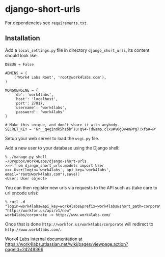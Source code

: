 # django-short-urls

For dependencies see `requirements.txt`.

## Installation

Add a `local_settings.py` file in directory `django_short_urls`, its content
should look like:

    DEBUG = False

    ADMINS = (
        ('Work4 Labs Root', 'root@work4labs.com'),
    )

    MONGOENGINE = {
        'db': 'work4labs',
        'host': 'localhost',
        'port': 27017,
        'username': 'work4labs',
        'password': 'work4labs'
    }

    # Make this unique, and don't share it with anybody.
    SECRET_KEY = '6r__q4gindk5hzbb^)u!q%4-!d&amp;clxu#%0g3v4m@rg7!xf$#=@'

Setup your web server to load the `wsgi.py` file.

Add a new user to your database using the Django shell:

    % ./manage.py shell                                                                                         ~/Dropbox/Work4Labs/django-short-urls
    >>> from django_short_urls.models import User
    >>> User(login='work4labs', api_key='work4labs', email="root@work4labs.com").save()
    <User: User object>

You can then register new urls via requests to the API such as (take care to
url encode urls):

    % curl -d "login=work4labs&api_key=work4labs&prefix=work4labs&short_path=corporate&long_url=http://www.work4labs.com/" "http://workfor.us/api/v1/new"
    work4labs/corporate -> http://www.work4labs.com/

Once that is done `http://workfor.us/work4labs/corporate` will redirect to
`http://www.work4labs.com/`.

Work4 Labs internal documentation at
https://work4labs.atlassian.net/wiki/pages/viewpage.action?pageId=24248366
